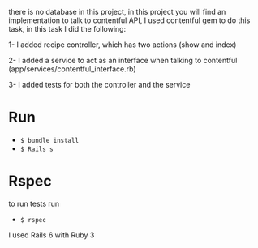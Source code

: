 there is no database in this project, in this project you will find an implementation to talk to contentful API, I used contentful gem to do this task, in this task I did the following:

1- I added recipe controller, which has two actions (show and index)

2- I added a service to act as an interface when talking to contentful (app/services/contentful_interface.rb)

3- I added tests for both the controller and the service


# Run
- `$ bundle install`
- `$ Rails s`

# Rspec
to run tests run 
- `$ rspec`

I used Rails 6 with Ruby 3
